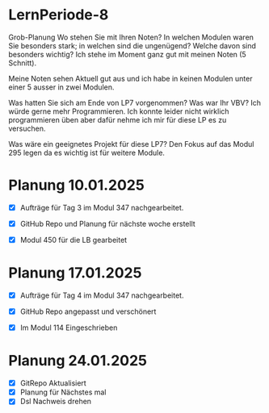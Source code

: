 # LernPeriode-8


Grob-Planung Wo stehen Sie mit Ihren Noten? In welchen Modulen waren Sie besonders stark; in welchen sind die ungenügend? Welche davon sind besonders wichtig? Ich stehe im Moment ganz gut mit meinen Noten (5 Schnitt).

Meine Noten sehen Aktuell gut aus und ich habe in keinen Modulen unter einer 5 ausser in zwei Modulen.

Was hatten Sie sich am Ende von LP7 vorgenommen? Was war Ihr VBV? Ich würde gerne mehr Programmieren. Ich konnte leider nicht wirklich programmieren üben aber dafür nehme ich mir für diese LP es zu versuchen.

Was wäre ein geeignetes Projekt für diese LP7? Den Fokus auf das Modul 295 legen da es wichtig ist für weitere Module.


# Planung 10.01.2025
- [x] Aufträge für Tag 3 im Modul 347 nachgearbeitet.
- [x] GitHub Repo und Planung für nächste woche erstellt
- [x] Modul 450 für die LB gearbeitet


# Planung 17.01.2025
- [x] Aufträge für Tag 4 im Modul 347 nachgearbeitet.
- [x] GitHub Repo angepasst und verschönert
- [x] Im Modul 114 Eingeschrieben


# Planung 24.01.2025
- [x] GitRepo Aktualisiert
- [x] Planung für Nächstes mal
- [x] Dsl Nachweis drehen
